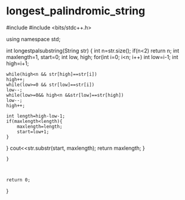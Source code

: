 # longest_palindromic_string



#include <iostream>
#include <bits/stdc++.h>

using namespace std;

int longestpalsubstring(String str) 
{
    int n=str.size();
    if(n<2)
    return n;
    int maxlength=1, start=0;
    int low, high;
    for(int i=0; i<n; i++)
    int low=i-1;
    int high=i+1;
    
    while(high<n && str[high]==str[i])
    high++;
    while(low>=0 && str[low]==str[i])
    low--;
    while(low>=0&& high<n &&str[low]==str[high])
    low--;
    high++;
    
    int length=high-low-1;
    if(maxlength<length){
        maxlength=length;
        start=low+1;
    }
}
cout<<str.substr(start, maxlength);
return maxlength;
}

    }
    
    
    
    return 0;
}
